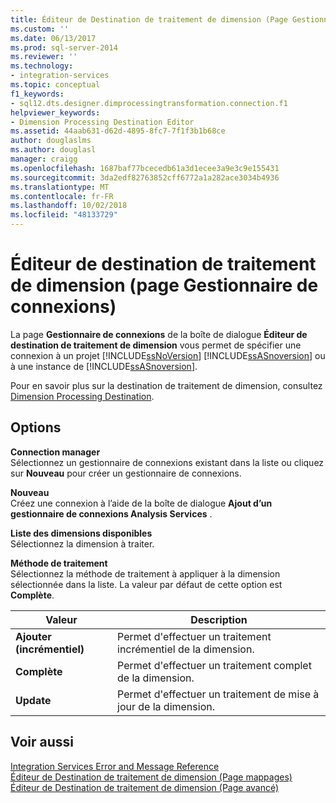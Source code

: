 ```yaml
---
title: Éditeur de Destination de traitement de dimension (Page Gestionnaire de connexions) | Microsoft Docs
ms.custom: ''
ms.date: 06/13/2017
ms.prod: sql-server-2014
ms.reviewer: ''
ms.technology:
- integration-services
ms.topic: conceptual
f1_keywords:
- sql12.dts.designer.dimprocessingtransformation.connection.f1
helpviewer_keywords:
- Dimension Processing Destination Editor
ms.assetid: 44aab631-d62d-4895-8fc7-7f1f3b1b68ce
author: douglaslms
ms.author: douglasl
manager: craigg
ms.openlocfilehash: 1687baf77bcecedb61a3d1ecee3a9e3c9e155431
ms.sourcegitcommit: 3da2edf82763852cff6772a1a282ace3034b4936
ms.translationtype: MT
ms.contentlocale: fr-FR
ms.lasthandoff: 10/02/2018
ms.locfileid: "48133729"
---
```

# <a name="dimension-processing-destination-editor-connection-manager-page"></a>Éditeur de destination de traitement de dimension (page Gestionnaire de connexions)
  La page **Gestionnaire de connexions** de la boîte de dialogue **Éditeur de destination de traitement de dimension** vous permet de spécifier une connexion à un projet [!INCLUDE[ssNoVersion](../includes/ssnoversion-md.md)] [!INCLUDE[ssASnoversion](../includes/ssasnoversion-md.md)] ou à une instance de [!INCLUDE[ssASnoversion](../includes/ssasnoversion-md.md)].  
  
 Pour en savoir plus sur la destination de traitement de dimension, consultez [Dimension Processing Destination](data-flow/dimension-processing-destination.md).  
  
## <a name="options"></a>Options  
 **Connection manager**  
 Sélectionnez un gestionnaire de connexions existant dans la liste ou cliquez sur **Nouveau** pour créer un gestionnaire de connexions.  
  
 **Nouveau**  
 Créez une connexion à l’aide de la boîte de dialogue **Ajout d’un gestionnaire de connexions Analysis Services** .  
  
 **Liste des dimensions disponibles**  
 Sélectionnez la dimension à traiter.  
  
 **Méthode de traitement**  
 Sélectionnez la méthode de traitement à appliquer à la dimension sélectionnée dans la liste. La valeur par défaut de cette option est **Complète**.  
  
|Valeur|Description|  
|-----------|-----------------|  
|**Ajouter (incrémentiel)**|Permet d'effectuer un traitement incrémentiel de la dimension.|  
|**Complète**|Permet d'effectuer un traitement complet de la dimension.|  
|**Update**|Permet d'effectuer un traitement de mise à jour de la dimension.|  
  
## <a name="see-also"></a>Voir aussi  
 [Integration Services Error and Message Reference](../../2014/integration-services/integration-services-error-and-message-reference.md)   
 [Éditeur de Destination de traitement de dimension &#40;Page mappages&#41;](../../2014/integration-services/dimension-processing-destination-editor-mappings-page.md)   
 [Éditeur de Destination de traitement de dimension &#40;Page avancé&#41;](../../2014/integration-services/dimension-processing-destination-editor-advanced-page.md)  
  
  
